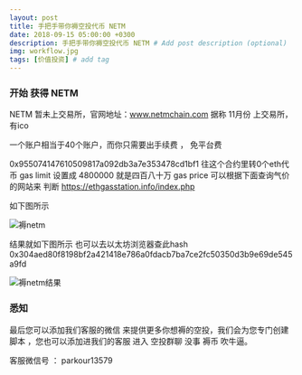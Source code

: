 ```yaml
---
layout: post
title: 手把手带你褥空投代币 NETM
date: 2018-09-15 05:00:00 +0300
description: 手把手带你褥空投代币 NETM # Add post description (optional)
img: workflow.jpg
tags: [价值投资] # add tag
---
```


### 开始 获得 NETM

NETM  暂未上交易所，官网地址：www.netmchain.com  据称 11月份 上交易所，有ico

一个账户相当于40个账户，而你只需要出手续费 ， 免平台费

0x955074147610509817a092db3a7e353478cd1bf1  往这个合约里转0个eth代币  gas limit 设置成 4800000  就是四百八十万
 gas price  可以根据下面查询气价的网站来 判断 https://ethgasstation.info/index.php 
 
 如下图所示
 
 ![褥netm]({{site.baseurl}}/assets/img/2018-9-15-netm/褥netm.png)
 
 结果就如下图所示   也可以去以太坊浏览器查此hash  0x304aed80f8198bf2a421418e786a0fdacb7ba7ce2fc50350d3b9e69de545a9fd
 
 ![褥netm结果]({{site.baseurl}}/assets/img/2018-9-15-netm/褥netm结果.png)

  
  
###  悉知

最后您可以添加我们客服的微信  来提供更多你想褥的空投，我们会为您专门创建脚本  ，您也可以添加进我们的客服 进入 空投群聊 没事 褥币 吹牛逼。

客服微信号 ：   parkour13579
